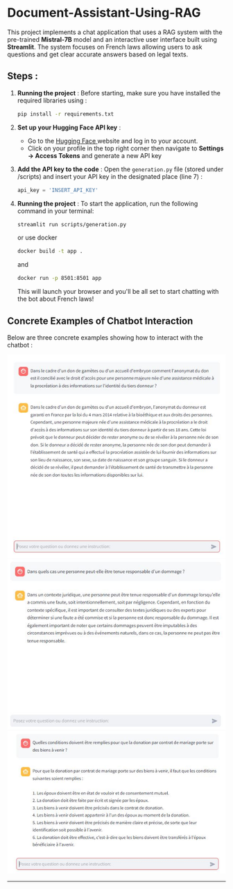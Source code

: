 # Document-Assistant-Using-RAG

This project implements a chat application that uses a RAG system with the pre-trained **Mistral-7B** model and an interactive user interface built using **Streamlit**. The system focuses on French laws allowing users to ask questions and get clear accurate answers based on legal texts.


## Steps :

1. **Running the project** :
    Before starting, make  sure you have installed the required libraries using :
   
    ```bash
    pip install -r requirements.txt
    ```

2. **Set up your Hugging Face API key** :
    - Go to the [Hugging Face ](https://huggingface.co) website and log in to your account.
    - Click on your profile in the top right corner then navigate to **Settings -> Access Tokens** and generate a new API key

3. **Add the API key to the code** :
    Open the  `generation.py` file (stored under /scripts) and insert your API key in the designated place (line 7) :
    
    ```python
    api_key = 'INSERT_API_KEY'
    ```
4. **Running the project** :
    To start the application, run the following command in your terminal:
   
    ```bash
    streamlit run scripts/generation.py 
    ```
    or use docker 
     
    ```bash
    docker build -t app .
    ```
    and 

    ```bash
    docker run -p 8501:8501 app
    ```
    
    This will launch your browser and you'll be all set to start chatting with the bot about French laws!


## Concrete Examples of Chatbot Interaction

Below are three concrete examples showing how to interact with the chatbot :

![Example 1:](images/concrete_example.JPG)
![Example 2:](images/concrete_example2.JPG)
![Example 3:](images/concrete_example3.JPG)


---

